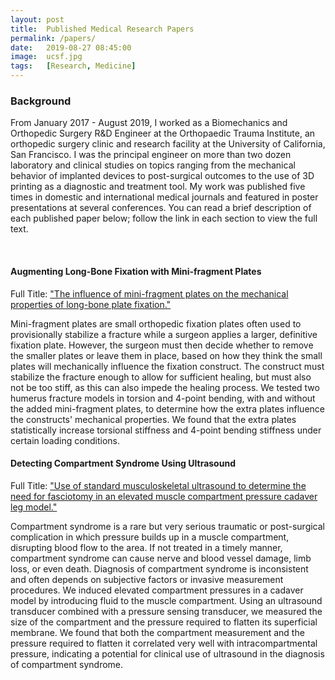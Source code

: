 ```yaml
---
layout: post
title:  Published Medical Research Papers
permalink: /papers/
date:   2019-08-27 08:45:00
image:  ucsf.jpg
tags:   [Research, Medicine]
---
```


### Background

From January 2017 - August 2019, I worked as a Biomechanics and Orthopedic Surgery R&D Engineer at the Orthopaedic Trauma Institute, an orthopedic surgery clinic and research facility at the University of California, San Francisco. I was the principal engineer on more than two dozen laboratory and clinical studies on topics ranging from the mechanical behavior of implanted devices to post-surgical outcomes to the use of 3D printing as a diagnostic and treatment tool. My work was published five times in domestic and international medical journals and featured in poster presentations at several conferences. You can read a brief description of each published paper below; follow the link in each section to view the full text.

<br>
<div class="post-divider"></div>

#### Augmenting Long-Bone Fixation with Mini-fragment Plates

Full Title: ["The influence of mini-fragment plates on the mechanical properties of long-bone plate fixation."](https://riley-knox.github.io/misc/ucsf_mini_frag_plates.pdf)

Mini-fragment plates are small orthopedic fixation plates often used to provisionally stabilize a fracture while a surgeon applies a larger, definitive fixation plate. However, the surgeon must then decide whether to remove the smaller plates or leave them in place, based on how they think the small plates will mechanically influence the fixation construct. The construct must stabilize the fracture enough to allow for sufficient healing, but must also not be too stiff, as this can also impede the healing process. We tested two humerus fracture models in torsion and 4-point bending, with and without the added mini-fragment plates, to determine how the extra plates influence the constructs' mechanical properties. We found that the extra plates statistically increase torsional stiffness and 4-point bending stiffness under certain loading conditions.

<div class="post-divider"></div>

#### Detecting Compartment Syndrome Using Ultrasound

Full Title: ["Use of standard musculoskeletal ultrasound to determine the need for fasciotomy in an elevated muscle compartment pressure cadaver leg model."](https://riley-knox.github.io/misc/ucsf_ultrasound_comp_synd.pdf)

Compartment syndrome is a rare but very serious traumatic or post-surgical complication in which pressure builds up in a muscle compartment, disrupting blood flow to the area. If not treated in a timely manner, compartment syndrome can cause nerve and blood vessel damage, limb loss, or even death. Diagnosis of compartment syndrome is inconsistent and often depends on subjective factors or invasive measurement procedures. We induced elevated compartment pressures in a cadaver model by introducing fluid to the muscle compartment. Using an ultrasound transducer combined with a pressure sensing transducer, we measured the size of the compartment and the pressure required to flatten its superficial membrane. We found that both the compartment measurement and the pressure required to flatten it correlated very well with intracompartmental pressure, indicating a potential for clinical use of ultrasound in the diagnosis of compartment syndrome.

<div class="post-divider"></div>
